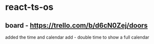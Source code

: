 # react-ts-os

## board - https://trello.com/b/d6cN0Zej/doors


added the time and calendar
add - double time to show a full calendar
